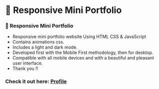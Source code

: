 # 💼 Responsive Mini Portfolio

### 💼 Responsive Mini Portfolio

- Responsive mini portfolio website Using HTML CSS & JavaScript
- Contains animations css.
- Includes a light and dark mode.
- Developed first with the Mobile First methodology, then for desktop.
- Compatible with all mobile devices and with a beautiful and pleasant user interface.
- Thank you !!
### Check it out here: [Profile](https://www.ashalupreti.com.np/)
